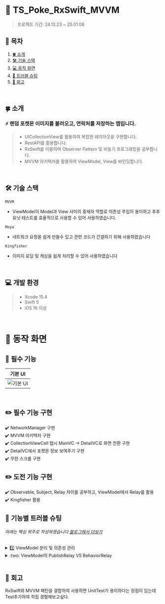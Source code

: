 
# 💫 TS_Poke_RxSwift_MVVM
> 프로젝트 기간: 24.12.23 ~ 25.01.06

## 📖 목차
1. [🍀 소개](#소개)
2. [🛠️ 기술 스택](#기술-스택)
3. [💻 동작 화면](#동작-화면)
4. [🧨 트러블 슈팅](#트러블-슈팅)
5. [📕 회고](#회고)
<br>

<a id="소개"></a>
## 🍀 소개
### :zap: 랜덤 포켓몬 이미지를 불러오고, 연락처를 저장하는 앱입니다.

> * UICollectionView를 활용하여 복잡한 레이아웃을 구현합니다.
> * RestAPI를 활용합니다.
> * RxSwift를 이용하여 Observer Pattern 및 비동기 프로그래밍을 공부합니다.
> * MVVM 아키텍처를 활용하여 ViewModel, View를 바인딩합니다.
<br>

<a id="기술-스택"></a>
## 🛠️ 기술 스택

`MVVM`
- ViewModel이 Model과 View 사이의 중재자 역할로 의존성 주입이 용이하고 추후 유닛 테스트를 효율적으로 사용할 수 있어 사용하였습니다.
  
`Moya`
- 네트워크 요청을 쉽게 만들수 있고 관련 코드가 간결하기 위해 사용하였습니다

`Kingfisher`
- 이미지 로딩 및 캐싱을 쉽게 처리할 수 있어 사용하였습니다
<br>

## :computer: 개발 환경
> * Xcode 15.4
> * Swift 5
> * iOS 16 이상
<br>

<a id="동작-화면"></a>
# 📱 동작 화면

## 💫 필수 기능

|기본 UI|
|:---:|
|![기본 UI](https://github.com/user-attachments/assets/0a62c6d7-eac9-457f-b0e0-123908a3c087)|
<br>

## ✏️ 필수 기능 구현
:heavy_check_mark: NetworkManager 구현
<br>
:heavy_check_mark: MVVM 아키텍처 구현
<br>
:heavy_check_mark: CollectionViewCell 탭시 MainVC -> DetailVC로 화면 전환 구현
<br>
:heavy_check_mark: DetailVC에서 포켓몬 정보 보여주기 구현
<br>
:heavy_check_mark: 무한 스크롤 구현
<br>

## ✏️ 도전 기능 구현
:heavy_check_mark: Observable, Subject, Relay 차이를 공부하고, ViewModel에서 Relay를 활용
<br>
:heavy_check_mark: Kingfisher 활용
<br>

<a id="트러블-슈팅"></a>
## 🧨  기능별 트러블 슈팅
###### 아래는 핵심 위주로 작성하였습니다 [블로그에서 더보기](https://velog.io/@sy0201/posts?q=Poke+Challenge)

<details>
<summary>1️⃣ ViewModel 분리 및 의존성 관리</summary>
<div markdown="1">
<br>

**배경 및 문제 상황** <br>
PokeViewModel 하나로 모든 로직(포켓몬 리스트 및 상세 정보)을 처리하던 구조에서 MainViewModel과 DetailViewModel로 분리하여 각각의 역할을 명확히 하고자 했습니다.
그러나 ViewModel 분리 이후, MainViewController에서 두 개의 ViewModel(MainViewModel, DetailViewModel)을 동시에 주입받게 되면서 아래와 같은 문제가 발생했습니다:

의존성 혼란: MainVC에서 DetailVC로 화면 전환 시 어떤 ViewModel을 주입해야 하는지 모호해졌습니다.
SRP 위반 가능성: MainViewController에서 DetailViewModel을 직접 다루는 방식은 단일 책임 원칙(SRP)을 벗어날 위험이 있었습니다.

**문제 원인** <br>
하나의 ViewController가 두 개 이상의 ViewModel을 사용하는 구조는 의존성 흐름이 복잡해지고 관리가 어려워질 수 있습니다.
MainViewController → MainViewModel → PokeRepository 및 DetailViewController → DetailViewModel → PokeRepository라는 명확한 의존성 흐름을 설계하지 못했습니다.
두 ViewModel의 역할이 구분되었음에도 불구하고 DetailViewModel을 MainViewController에서 직접 참조하여 책임 분리가 제대로 이루어지지 않았습니다.

**문제 해결 과정** <br>
1. 의존성 흐름 재정의
- ViewModel 간 직접 참조를 제거하고, ViewController와 ViewModel 간의 1:1 매칭 구조를 유지했습니다.
2. 책임 분리
- MainViewModel: 포켓몬 리스트 로드, 페이징, 새로고침 등 리스트 관련 로직 담당.
- DetailViewModel: 포켓몬 상세 정보 로드만 책임.
3. 의존성 주입 흐름 정리
- MainViewController는 MainViewModel만 주입받습니다.
- DetailViewController는 DetailViewModel만 주입받습니다.
- MainViewModel이 createDetailViewModel(for:) 메서드를 통해 필요한 DetailViewModel을 생성하도록 했습니다.

**최종 코드**<br>
```swift
final class MainViewModel {
    private let repository: PokeRepositoryProtocol

    init(repository: PokeRepositoryProtocol) {
        self.repository = repository
    }

    func createDetailViewModel(for id: Int) -> DetailViewModel {
        return DetailViewModel(repository: repository, pokemonID: id)
    }
}
```

```swift
final class DetailViewModel {
    private let repository: PokeRepositoryProtocol
    private let disposeBag = DisposeBag()
    private let pokemonID: Int
    
    let pokeDetail = PublishRelay<PokeDetail>()
    
    init(repository: PokeRepositoryProtocol, pokemonID: Int) {
        self.repository = repository
        self.pokemonID = pokemonID
    }
    
    func loadPokeDetail() {
        repository.fetchPokeDetail(id: pokemonID)
            .observe(on: MainScheduler.instance)
            .subscribe(onSuccess: { [weak self] detail in
                self?.pokeDetail.accept(detail)
            }, onFailure: { error in
                print("Error loading poke detail: \(error.localizedDescription)")
            })
            .disposed(by: disposeBag)
    }
}
```
**결론 및 교훈** <br>
- MainViewController는 MainViewModel과만 바인딩, DetailViewController는 DetailViewModel과만 바인딩하도록 하여 관리의 용이성을 높였습니다.
- ViewModel 생성은 필요할 때 상위 ViewModel에서 처리하여 ViewController의 의존성을 최소화했습니다.
- ViewController와 ViewModel 간의 1:1 매칭을 유지하여 SRP를 준수하고 코드 복잡도를 줄였습니다

 <br>
</div>
</details>

<details>
<summary>:two: ViewModel의 PublishRelay VS BehaviorRelay </summary>
<div markdown="2">
<br>

**배경 및 고민 상황** <br>
저는 처음에 BehaviorRelayfor pokeList및 pokeDetail속성을 사용했습니다.
왜냐하면 넷플릭스 클론 코딩 강의에서는 PublishRelay를 사용하였기때문에 BehaviorRelay과 PublishRelay에 대해 궁금점이 생겼습니다.

**문제 해결 과정** <br>
BehaviorRelay와 PublishRelay를 먼저 비교해본 후 처음 코드 작성시에는 BehaviorRelay를 사용하였습니다. 그 이유는 pokeList와 같이 뷰에 지속적으로 표시되는 데이터 스트림에 적합하다고 판단하였기 때문입니다. 하지만 단순하게 UI처리만을 위해 PublishRelay 최종 결정하게 되었습니다.

| 특성               | BehaviorRelay                                     | PublishRelay                                  |
|--------------------|--------------------------------------------------|-----------------------------------------------|
| **최신 값 유지**     | 최신 값을 유지하고 새로운 구독자에게 전달           | 최신 값은 유지되지 않음, 새로운 이벤트만 전달    |
| **초기값 설정**      | 초기값을 설정해야 함                              | 초기값 설정 필요 없음                         |
| **상태 저장**        | 지속적으로 사용 가능한 상태 저장 데이터를 유지   | 상태 저장 기능 없음                          |
| **불필요한 업데이트**| 상태 저장 특성으로 불필요한 업데이트 발생 가능    | 불필요한 업데이트 없음                       |
| **이벤트 전송**      | 새로운 이벤트와 최신 값을 구독자에게 전달         | 새로운 이벤트만 전송                         |
| **적합한 용도**      | 상태 저장 데이터 흐름, 지속적인 상태 관리 필요   | 단방향 데이터 흐름, 최신 데이터만 중요할 때 적합  |
| **오버헤드**         | 상태 저장으로 인해 오버헤드 발생 가능             | 가볍고 최신 상태만 유지하여 오버헤드 방지      |


**결론 및 교훈** <br>
특정 데이터 흐름의 요구사항에 맞는 적절한 릴레이 유형( PublishRelayvs. BehaviorRelay)을 선택하는 것이 중요하는 것을 깨달았습니다. 각각의 특성을 확인하고 장단점을 알게되면 구현을 단순화하고 성능을 향상시킬 수 있다는 점을 배웠습니다.

<br>
</div>
</details>
<br>

<a id="회고"></a>
## 📕 회고<br>
RxSwift와 MVVM 패턴을 결합하여 사용하면 UnitTest가 용이하다는 장점이 있는데
Test추가하여 직접 경혐해보고싶다.
